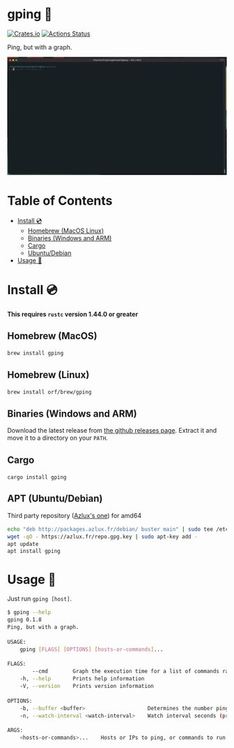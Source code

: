 # gping 🚀

[![Crates.io](https://img.shields.io/crates/v/gping.svg)](https://crates.io/crates/gping)
[![Actions Status](https://github.com/orf/gping/workflows/CI/badge.svg)](https://github.com/orf/gping/actions)

Ping, but with a graph.

![](./images/readme-example.gif)

Table of Contents
=================

   * [Install :cd:](#install-cd)
      * [Homebrew (MacOS   Linux)](#homebrew-macos)
      * [Binaries (Windows and ARM)](#binaries-windows-and-arm)
      * [Cargo](#cargo)
      * [Ubuntu/Debian](#apt-ubuntudebian)
   * [Usage :saxophone:](#usage-saxophone)

# Install :cd:

**This requires `rustc` version 1.44.0 or greater**

## Homebrew (MacOS)

```bash
brew install gping
```

## Homebrew (Linux)

```bash
brew install orf/brew/gping
```

## Binaries (Windows and ARM)

Download the latest release from [the github releases page](https://github.com/orf/gping/releases). Extract it 
and move it to a directory on your `PATH`.

## Cargo

`cargo install gping`

## APT (Ubuntu/Debian)

Third party repository ([Azlux's one](http://packages.azlux.fr/)) for amd64

```bash
echo "deb http://packages.azlux.fr/debian/ buster main" | sudo tee /etc/apt/sources.list.d/azlux.list
wget -qO - https://azlux.fr/repo.gpg.key | sudo apt-key add -
apt update
apt install gping
```

# Usage :saxophone:

Just run `gping [host]`.

```bash
$ gping --help
gping 0.1.8
Ping, but with a graph.

USAGE:
    gping [FLAGS] [OPTIONS] [hosts-or-commands]...

FLAGS:
        --cmd        Graph the execution time for a list of commands rather than pinging hosts
    -h, --help       Prints help information
    -V, --version    Prints version information

OPTIONS:
    -b, --buffer <buffer>                    Determines the number pings to display. [default: 100]
    -n, --watch-interval <watch-interval>    Watch interval seconds (provide partial seconds like '0.5') [default: 0.5]

ARGS:
    <hosts-or-commands>...    Hosts or IPs to ping, or commands to run if --cmd is provided.
```

